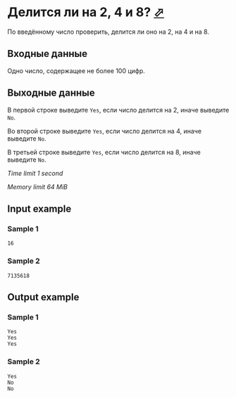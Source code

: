 # Делится ли на 2, 4 и 8? [⬀](https://www.e-olymp.com/en/problems/4733)

По введённому число проверить, делится ли оно на 2, на 4 и на 8.

## Входные данные

Одно число, содержащее не более 100 цифр.

## Выходные данные

В первой строке выведите `Yes`, если число делится на 2, иначе выведите `No`.

Во второй строке выведите `Yes`, если число делится на 4, иначе выведите `No`.

В третьей строке выведите `Yes`, если число делится на 8, иначе выведите `No`.

_Time limit 1 second_

_Memory limit 64 MiB_

## Input example

### Sample 1
```
16
```

### Sample 2
```
7135618
```

## Output example

### Sample 1
```
Yes
Yes
Yes
```

### Sample 2
```
Yes
No
No
```
